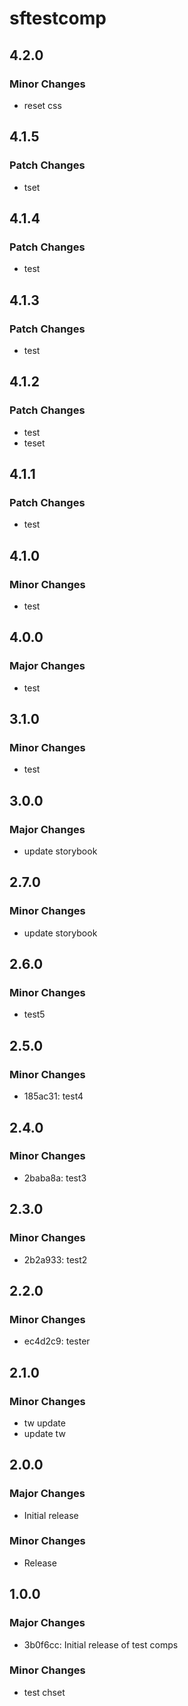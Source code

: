 # sftestcomp

## 4.2.0

### Minor Changes

- reset css

## 4.1.5

### Patch Changes

- tset

## 4.1.4

### Patch Changes

- test

## 4.1.3

### Patch Changes

- test

## 4.1.2

### Patch Changes

- test
- teset

## 4.1.1

### Patch Changes

- test

## 4.1.0

### Minor Changes

- test

## 4.0.0

### Major Changes

- test

## 3.1.0

### Minor Changes

- test

## 3.0.0

### Major Changes

- update storybook

## 2.7.0

### Minor Changes

- update storybook

## 2.6.0

### Minor Changes

- test5

## 2.5.0

### Minor Changes

- 185ac31: test4

## 2.4.0

### Minor Changes

- 2baba8a: test3

## 2.3.0

### Minor Changes

- 2b2a933: test2

## 2.2.0

### Minor Changes

- ec4d2c9: tester

## 2.1.0

### Minor Changes

- tw update
- update tw

## 2.0.0

### Major Changes

- Initial release

### Minor Changes

- Release

## 1.0.0

### Major Changes

- 3b0f6cc: Initial release of test comps

### Minor Changes

- test chset
